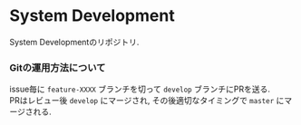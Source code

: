 # System Development
System Developmentのリポジトリ.

### Gitの運用方法について

issue毎に `feature-XXXX` ブランチを切って `develop` ブランチにPRを送る.  
PRはレビュー後 `develop` にマージされ, その後適切なタイミングで `master` にマージされる.